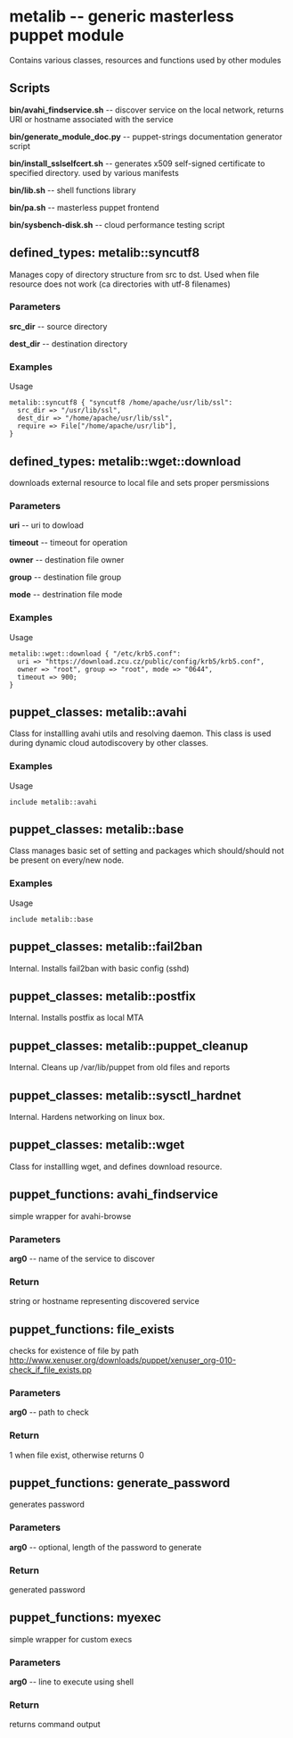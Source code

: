 # metalib -- generic masterless puppet module

Contains various classes, resources and functions used by other modules

## Scripts

**bin/avahi_findservice.sh** -- discover service on the local network, returns URI or hostname associated with the service

**bin/generate_module_doc.py** -- puppet-strings documentation generator script

**bin/install_sslselfcert.sh** -- generates x509 self-signed certificate to specified directory. used by various manifests

**bin/lib.sh** -- shell functions library

**bin/pa.sh** -- masterless puppet frontend

**bin/sysbench-disk.sh** -- cloud performance testing script

## defined_types: metalib::syncutf8

Manages copy of directory structure from src to dst. Used when file resource
does not work (ca directories with utf-8 filenames)

### Parameters

**src_dir** -- source directory

**dest_dir** -- destination directory

### Examples

Usage

```
metalib::syncutf8 { "syncutf8 /home/apache/usr/lib/ssl":
  src_dir => "/usr/lib/ssl",
  dest_dir => "/home/apache/usr/lib/ssl",
  require => File["/home/apache/usr/lib"],
}
```

## defined_types: metalib::wget::download

downloads external resource to local file and sets proper persmissions

### Parameters

**uri** -- uri to dowload

**timeout** -- timeout for operation

**owner** -- destination file owner

**group** -- destination file group

**mode** -- destrination file mode

### Examples

Usage

```
metalib::wget::download { "/etc/krb5.conf":
  uri => "https://download.zcu.cz/public/config/krb5/krb5.conf",
  owner => "root", group => "root", mode => "0644",
  timeout => 900;
}
```

## puppet_classes: metalib::avahi

Class for installling avahi utils and resolving daemon. This class is used
during dynamic cloud autodiscovery by other classes.

### Examples

Usage

```
include metalib::avahi
```

## puppet_classes: metalib::base

Class manages basic set of setting and packages which should/should not be
present on every/new node.

### Examples

Usage

```
include metalib::base
```

## puppet_classes: metalib::fail2ban

Internal. Installs fail2ban with basic config (sshd)


## puppet_classes: metalib::postfix

Internal. Installs postfix as local MTA


## puppet_classes: metalib::puppet_cleanup

Internal. Cleans up /var/lib/puppet from old files and reports


## puppet_classes: metalib::sysctl_hardnet

Internal. Hardens networking on linux box.


## puppet_classes: metalib::wget

Class for installling wget, and defines download resource.


## puppet_functions: avahi_findservice

simple wrapper for avahi-browse

### Parameters

**arg0** -- name of the service to discover

### Return

string or hostname representing discovered service


## puppet_functions: file_exists

checks for existence of file by path
http://www.xenuser.org/downloads/puppet/xenuser_org-010-check_if_file_exists.pp

### Parameters

**arg0** -- path to check

### Return

1 when file exist, otherwise returns 0


## puppet_functions: generate_password

generates password

### Parameters

**arg0** -- optional, length of the password to generate

### Return

generated password


## puppet_functions: myexec

simple wrapper for custom execs

### Parameters

**arg0** -- line to execute using shell

### Return

returns command output


